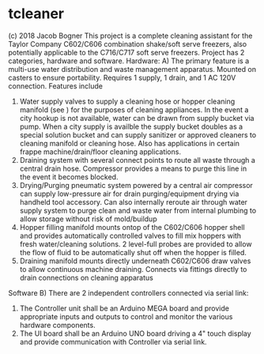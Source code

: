 # tcleaner
(c) 2018 Jacob Bogner
This project is a complete cleaning assistant for the Taylor Company C602/C606 combination shake/soft serve freezers, also potentially applicable to the C716/C717 soft serve freezers. Project has 2 categories, hardware and software.
Hardware:
A) The primary feature is a multi-use water distribution and waste management apparatus. Mounted on casters to ensure portability. Requires 1 supply, 1 drain, and 1 AC 120V connection. Features include
  1. Water supply valves to supply a cleaning hose or hopper cleaning manifold (see ) for the purposes of cleaning appliances. In the event a city hookup is not available, water can be drawn from supply bucket via pump. When a city supply is availble the supply bucket doubles as a special solution bucket and can supply sanitizer or approved cleaners to cleaning manifold or cleaning hose. Also has applications in certain frappe machine/drain/floor cleaning applications.
  2. Draining system with several connect points to route all waste through a central drain hose. Compressor provides a means to purge this line in the event it becomes blocked.
  3. Drying/Purging pneumatic system powered by a central air compressor can supply low-pressure air for drain purging/equipment drying via handheld tool accessory. Can also internally reroute air through water supply system to purge clean and waste water from internal plumbing to allow storage without risk of mold/buildup
  4. Hopper filling manifold mounts ontop of the C602/C606 hopper shell and provides automatically controlled valves to fill mix hoppers with fresh water/cleaning solutions. 2 level-full probes are provided to allow the flow of fluid to be automatically shut off when the hopper is filled.
  5. Draining manifold mounts directly underneath C602/C606 draw valves to allow continuous machine draining. Connects via fittings directly to drain connections on cleaning apparatus
  
Software
B) There are 2 independent controllers connected via serial link:
  1. The Controller unit shall be an Arduino MEGA board and provide appropriate inputs and outputs to control and monitor the various hardware components.
  2. The UI board shall be an Arduino UNO board driving a 4" touch display and provide communication with Controller via serial link.
